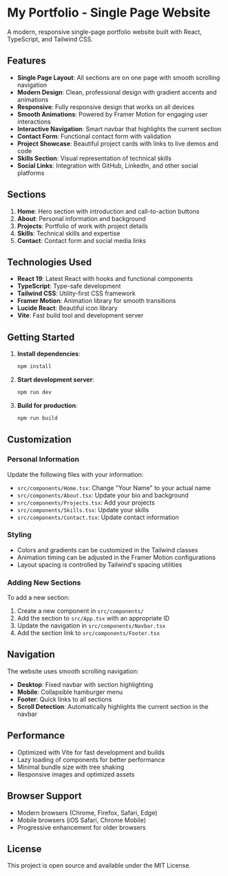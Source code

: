 # My Portfolio - Single Page Website

A modern, responsive single-page portfolio website built with React, TypeScript, and Tailwind CSS.

## Features

- **Single Page Layout**: All sections are on one page with smooth scrolling navigation
- **Modern Design**: Clean, professional design with gradient accents and animations
- **Responsive**: Fully responsive design that works on all devices
- **Smooth Animations**: Powered by Framer Motion for engaging user interactions
- **Interactive Navigation**: Smart navbar that highlights the current section
- **Contact Form**: Functional contact form with validation
- **Project Showcase**: Beautiful project cards with links to live demos and code
- **Skills Section**: Visual representation of technical skills
- **Social Links**: Integration with GitHub, LinkedIn, and other social platforms

## Sections

1. **Home**: Hero section with introduction and call-to-action buttons
2. **About**: Personal information and background
3. **Projects**: Portfolio of work with project details
4. **Skills**: Technical skills and expertise
5. **Contact**: Contact form and social media links

## Technologies Used

- **React 19**: Latest React with hooks and functional components
- **TypeScript**: Type-safe development
- **Tailwind CSS**: Utility-first CSS framework
- **Framer Motion**: Animation library for smooth transitions
- **Lucide React**: Beautiful icon library
- **Vite**: Fast build tool and development server

## Getting Started

1. **Install dependencies**:
   ```bash
   npm install
   ```

2. **Start development server**:
   ```bash
   npm run dev
   ```

3. **Build for production**:
   ```bash
   npm run build
   ```

## Customization

### Personal Information
Update the following files with your information:
- `src/components/Home.tsx`: Change "Your Name" to your actual name
- `src/components/About.tsx`: Update your bio and background
- `src/components/Projects.tsx`: Add your projects
- `src/components/Skills.tsx`: Update your skills
- `src/components/Contact.tsx`: Update contact information

### Styling
- Colors and gradients can be customized in the Tailwind classes
- Animation timing can be adjusted in the Framer Motion configurations
- Layout spacing is controlled by Tailwind's spacing utilities

### Adding New Sections
To add a new section:
1. Create a new component in `src/components/`
2. Add the section to `src/App.tsx` with an appropriate ID
3. Update the navigation in `src/components/Navbar.tsx`
4. Add the section link to `src/components/Footer.tsx`

## Navigation

The website uses smooth scrolling navigation:
- **Desktop**: Fixed navbar with section highlighting
- **Mobile**: Collapsible hamburger menu
- **Footer**: Quick links to all sections
- **Scroll Detection**: Automatically highlights the current section in the navbar

## Performance

- Optimized with Vite for fast development and builds
- Lazy loading of components for better performance
- Minimal bundle size with tree shaking
- Responsive images and optimized assets

## Browser Support

- Modern browsers (Chrome, Firefox, Safari, Edge)
- Mobile browsers (iOS Safari, Chrome Mobile)
- Progressive enhancement for older browsers

## License

This project is open source and available under the MIT License.
